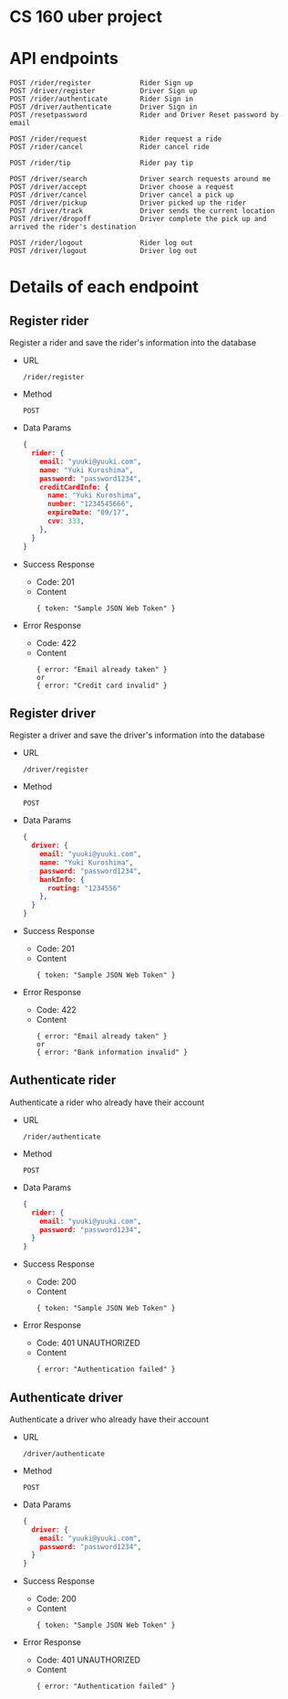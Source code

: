 # CS 160 uber project

# API endpoints

```
POST /rider/register            Rider Sign up
POST /driver/register           Driver Sign up
POST /rider/authenticate        Rider Sign in
POST /driver/authenticate       Driver Sign in
POST /resetpassword             Rider and Driver Reset password by email

POST /rider/request             Rider request a ride
POST /rider/cancel              Rider cancel ride

POST /rider/tip                 Rider pay tip

POST /driver/search             Driver search requests around me
POST /driver/accept             Driver choose a request
POST /driver/cancel             Driver cancel a pick up
POST /driver/pickup             Driver picked up the rider
POST /driver/track              Driver sends the current location
POST /driver/dropoff            Driver complete the pick up and arrived the rider's destination

POST /rider/logout              Rider log out
POST /driver/logout             Driver log out
```

# Details of each endpoint

## Register rider
Register a rider and save the rider's information into the database

* URL

  `/rider/register`

* Method

  `POST`

* Data Params

  ```JSON
  {
    rider: {
      email: "yuuki@yuuki.com",
      name: "Yuki Kuroshima",
      password: "password1234",
      creditCardInfo: {
        name: "Yuki Kuroshima",
        number: "1234545666",
        expireDate: "09/17",
        cvv: 333,
      },
    }
  }
  ```
 
* Success Response
  * Code: 201
  * Content
     ```
     { token: "Sample JSON Web Token" }
     ```

* Error Response
  * Code: 422
  * Content
     ```
     { error: "Email already taken" }
     or
     { error: "Credit card invalid" }
     ```

## Register driver
Register a driver and save the driver's information into the database

* URL

  `/driver/register`

* Method

  `POST`

* Data Params

  ```JSON
  {
    driver: {
      email: "yuuki@yuuki.com",
      name: "Yuki Kuroshima",
      password: "password1234",
      bankInfo: {
        routing: "1234556"
      },
    }
  }
  ```
 
* Success Response
  * Code: 201
  * Content
     ```
     { token: "Sample JSON Web Token" }
     ```

* Error Response
  * Code: 422
  * Content
     ```
     { error: "Email already taken" }
     or
     { error: "Bank information invalid" }
     ```

## Authenticate rider
Authenticate a rider who already have their account

* URL

  `/rider/authenticate`

* Method

  `POST`

* Data Params

  ```JSON
  {
    rider: {
      email: "yuuki@yuuki.com",
      password: "password1234",
    }
  }
  ```
 
* Success Response
  * Code: 200
  * Content
     ```
     { token: "Sample JSON Web Token" }
     ```

* Error Response
  * Code: 401 UNAUTHORIZED
  * Content
     ```
     { error: "Authentication failed" }
     ```

## Authenticate driver
Authenticate a driver who already have their account

* URL

  `/driver/authenticate`

* Method

  `POST`

* Data Params

  ```JSON
  {
    driver: {
      email: "yuuki@yuuki.com",
      password: "password1234",
    }
  }
  ```
 
* Success Response
  * Code: 200
  * Content
     ```
     { token: "Sample JSON Web Token" }
     ```

* Error Response
  * Code: 401 UNAUTHORIZED
  * Content
     ```
     { error: "Authentication failed" }
     ```

